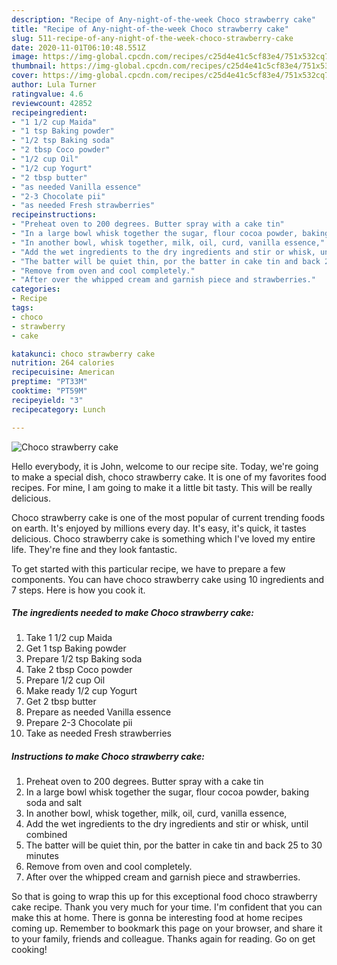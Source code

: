 ```yaml
---
description: "Recipe of Any-night-of-the-week Choco strawberry cake"
title: "Recipe of Any-night-of-the-week Choco strawberry cake"
slug: 511-recipe-of-any-night-of-the-week-choco-strawberry-cake
date: 2020-11-01T06:10:48.551Z
image: https://img-global.cpcdn.com/recipes/c25d4e41c5cf83e4/751x532cq70/choco-strawberry-cake-recipe-main-photo.jpg
thumbnail: https://img-global.cpcdn.com/recipes/c25d4e41c5cf83e4/751x532cq70/choco-strawberry-cake-recipe-main-photo.jpg
cover: https://img-global.cpcdn.com/recipes/c25d4e41c5cf83e4/751x532cq70/choco-strawberry-cake-recipe-main-photo.jpg
author: Lula Turner
ratingvalue: 4.6
reviewcount: 42852
recipeingredient:
- "1 1/2 cup Maida"
- "1 tsp Baking powder"
- "1/2 tsp Baking soda"
- "2 tbsp Coco powder"
- "1/2 cup Oil"
- "1/2 cup Yogurt"
- "2 tbsp butter"
- "as needed Vanilla essence"
- "2-3 Chocolate pii"
- "as needed Fresh strawberries"
recipeinstructions:
- "Preheat oven to 200 degrees. Butter spray with a cake tin"
- "In a large bowl whisk together the sugar, flour cocoa powder, baking soda and salt"
- "In another bowl, whisk together, milk, oil, curd, vanilla essence,"
- "Add the wet ingredients to the dry ingredients and stir or whisk, until combined"
- "The batter will be quiet thin, por the batter in cake tin and back 25 to 30 minutes"
- "Remove from oven and cool completely."
- "After over the whipped cream and garnish piece and strawberries."
categories:
- Recipe
tags:
- choco
- strawberry
- cake

katakunci: choco strawberry cake 
nutrition: 264 calories
recipecuisine: American
preptime: "PT33M"
cooktime: "PT59M"
recipeyield: "3"
recipecategory: Lunch

---
```



![Choco strawberry cake](https://img-global.cpcdn.com/recipes/c25d4e41c5cf83e4/751x532cq70/choco-strawberry-cake-recipe-main-photo.jpg)

Hello everybody, it is John, welcome to our recipe site. Today, we're going to make a special dish, choco strawberry cake. It is one of my favorites food recipes. For mine, I am going to make it a little bit tasty. This will be really delicious.



Choco strawberry cake is one of the most popular of current trending foods on earth. It's enjoyed by millions every day. It's easy, it's quick, it tastes delicious. Choco strawberry cake is something which I've loved my entire life. They're fine and they look fantastic.


To get started with this particular recipe, we have to prepare a few components. You can have choco strawberry cake using 10 ingredients and 7 steps. Here is how you cook it.

<!--inarticleads1-->

##### The ingredients needed to make Choco strawberry cake:

1. Take 1 1/2 cup Maida
1. Get 1 tsp Baking powder
1. Prepare 1/2 tsp Baking soda
1. Take 2 tbsp Coco powder
1. Prepare 1/2 cup Oil
1. Make ready 1/2 cup Yogurt
1. Get 2 tbsp butter
1. Prepare as needed Vanilla essence
1. Prepare 2-3 Chocolate pii
1. Take as needed Fresh strawberries




<!--inarticleads2-->

##### Instructions to make Choco strawberry cake:

1. Preheat oven to 200 degrees. Butter spray with a cake tin
1. In a large bowl whisk together the sugar, flour cocoa powder, baking soda and salt
1. In another bowl, whisk together, milk, oil, curd, vanilla essence,
1. Add the wet ingredients to the dry ingredients and stir or whisk, until combined
1. The batter will be quiet thin, por the batter in cake tin and back 25 to 30 minutes
1. Remove from oven and cool completely.
1. After over the whipped cream and garnish piece and strawberries.




So that is going to wrap this up for this exceptional food choco strawberry cake recipe. Thank you very much for your time. I'm confident that you can make this at home. There is gonna be interesting food at home recipes coming up. Remember to bookmark this page on your browser, and share it to your family, friends and colleague. Thanks again for reading. Go on get cooking!
